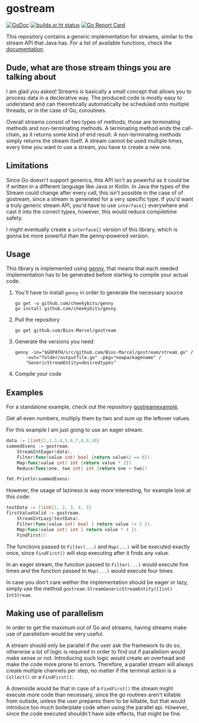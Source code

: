 # gostream

[![GoDoc](https://godoc.org/github.com/Bios-Marcel/gostream?status.svg)](https://godoc.org/github.com/Bios-Marcel/gostream)
[![builds.sr.ht status](https://builds.sr.ht/~biosmarcel/gostream/arch.yml.svg)](https://builds.sr.ht/~biosmarcel/gostream/arch.yml?)
[![Go Report Card](https://goreportcard.com/badge/github.com/Bios-Marcel/gostream)](https://goreportcard.com/report/github.com/Bios-Marcel/gostream)

This repository contains a generic implementation for streams, similar to the
stream API that Java has. For a list of available functions, check the
[documentation](https://godoc.org/github.com/Bios-Marcel/gostream#GenericStreamEntityStream).

## Dude, what are those stream things you are talking about

I am glad you asked! Streams is basically a small concept that allows
you to process data in a declerative way. The produced code is mostly easy
to understand and can theoretically automatically be scheduled onto multiple
threads, or in the case of Go, coroutines.

Overall streams consist of two types of methods, those are terminating methods
and non-terminating methods. A terminating method ends the call-chain, as it
returns some kind of end result. A non-terminating methods simply returns the
stream itself. A stream cannot be used multiple times, every time you want to
use a stream, you have to create a new one.

## Limitations

Since Go doesn't support generics, this API isn't as powerful as it could be
if written in a different language like Java or Kotlin. In Java the types of
the Stream could change after every call, this isn't possible in the case of
of gostream, since a stream is generated for a very specific type. If you'd
want a truly generic stream API, you'd have to use `interface{}` everywhere
and cast it into the correct types, however, this would reduce compiletime
safety.

I might eventually create a `interface{}` version of this library, which is
gonna be more powerful than the genny-powered version.

## Usage

This library is implemented using [genny](https://github.com/cheekybits/genny),
that means that each needed implementation has to be generated before starting
to compile your actual code.

1. You'll have to install `genny` in order to generate the necessary source
    ```shell
    go get -u github.com/cheekybits/genny
    go install github.com/cheekybits/genny
    ```
2. Pull the repository
    ```shell
    go get github.com/Bios-Marcel/gostream
    ```
3. Generate the versions you need
    ```shell
    genny -in="$GOPATH/src/github.com/Bios-Marcel/gostream/stream.go" /
        -out="folder/outputfile.go" -pkg="newpackagename" /
        "GenericStreamEntity=desiredtypes"
4. Compile your code

## Examples

For a standalone example, check out the repository
[gostreamexample](https://github.com/Bios-Marcel/gostreamexample).

Get all even numbers, multiply them by two and sum up the leftover values.

For this example I am just going to use an eager stream.

```go
data := []int{1,2,3,4,5,6,7,8,9,10}
summedEvens := gostream.
    StreamIntEager(data).
    Filter(func(value int) bool {return value%2 == 0}).
    Map(func(value int) int {return value * 2})
    Reduce(func(one, two int) int {return one + two})

fmt.Println(summedEvens)
```

However, the usage of laziness is way more interesting, for example
look at this code:

```go
testData := []int{1, 2, 3, 4, 5}
firstValueValid := gostream.
    StreamIntLazy(testData).
    Filter(func(value int) bool { return value != 2 }).
    Map(func(value int) int { return value * 4 }).
    FindFirst()
```

The functions passed to `Filter(...)` and `Map(...)` will be executed exactly
once, since `FindFirst()` will stop executing after it finds any value.

In an eager stream, the function passed to `Filter(...)` would execute five
times and the function passed to `Map(...)` would execute four times.

In case you don't care wether the implementation should be eager or lazy,
simply use the method `gostream.StreamGenericStreamEntity([]int) IntStream`.

## Making use of parallelism

In order to get the maximum out of Go and streams, having streams make use of
parallelism would be very useful.

A stream should only be parallel if the user ask the framework to do so,
otherwise a lot of logic is required in order to find out if parallelism would
make sense or not. Introducing such logic would create an overhead and make
the code more prone to errors. Therefore, a parallel stream will always create
multiple channels per step, no matter if the terminal action is a `Collect()`
or a `FindFirst()`.

A downside would be that in case of a `FindFirst()` the stream might execute
more code than necessary, since the go routines aren't killable from outisde,
unless the user prepares them to be killable, but that would introduce too
much boilerplate code when using the parallel api. However, since the code
executed shouldn't have side effects, that might be fine.